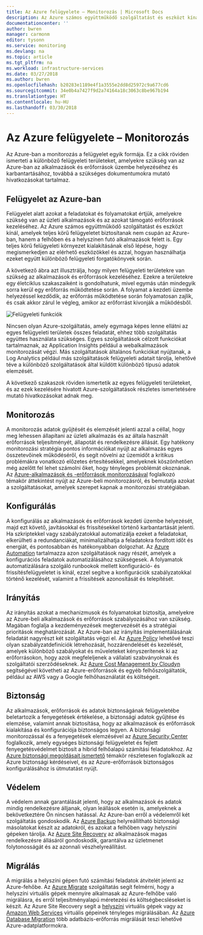 ```yaml
---
title: Az Azure felügyelete – Monitorozás | Microsoft Docs
description: Az Azure számos együttműködő szolgáltatást és eszközt kínál, amelyek teljes körű felügyeletet biztosítanak nem csupán az Azure-ban, hanem a felhőben és a helyszínen futó alkalmazások felett is.  A cikk tájékoztató leírást nyújt a különböző felügyeleti területekről, valamint olyan Azure-eszközökre mutató hivatkozásokat biztosít, amelyekkel felügyelheti felhőalapú alkalmazásait és -erőforrásait.
documentationcenter: ''
author: bwren
manager: carmonm
editor: tysonn
ms.service: monitoring
ms.devlang: na
ms.topic: article
ms.tgt_pltfrm: na
ms.workload: infrastructure-services
ms.date: 03/27/2018
ms.author: bwren
ms.openlocfilehash: b20283e1189e4f1a3555e2dd8d25972c9a677cd6
ms.sourcegitcommit: 34e0b4a7427f9d2a74164a18c3063c8be967b194
ms.translationtype: HT
ms.contentlocale: hu-HU
ms.lasthandoff: 03/30/2018
---
```

# <a name="azure-management---monitoring"></a>Az Azure felügyelete – Monitorozás

Az Azure-ban a monitorozás a felügyelet egyik formája.  Ez a cikk röviden ismerteti a különböző felügyeleti területeket, amelyekre szükség van az Azure-ban az alkalmazások és erőforrások üzembe helyezéséhez és karbantartásához, továbbá a szükséges dokumentumokra mutató hivatkozásokat tartalmaz.

## <a name="management-in-azure"></a>Felügyelet az Azure-ban

Felügyelet alatt azokat a feladatokat és folyamatokat értjük, amelyekre szükség van az üzleti alkalmazások és az azokat támogató erőforrások kezeléséhez.  Az Azure számos együttműködő szolgáltatást és eszközt kínál, amelyek teljes körű felügyeletet biztosítanak nem csupán az Azure-ban, hanem a felhőben és a helyszínen futó alkalmazások felett is.  Egy teljes körű felügyeleti környezet kialakításának első lépése, hogy megismerkedjen az elérhető eszközökkel és azzal, hogyan használhatja ezeket együtt különböző felügyeleti forgatókönyvek során.

A következő ábra azt illusztrálja, hogy milyen felügyeleti területekre van szükség az alkalmazások és erőforrások kezeléséhez.  Ezekre a területekre egy életciklus szakaszaiként is gondolhatunk, mivel egymás után mindegyik sorra kerül egy erőforrás működtetése során.  A folyamat a kezdeti üzembe helyezéssel kezdődik, az erőforrás működtetése során folyamatosan zajlik, és csak akkor zárul le végleg, amikor az erőforrást kivonják a működésből.

![Felügyeleti funkciók](media/management-overview/management-capabilities.png)


Nincsen olyan Azure-szolgáltatás, amely egymaga képes lenne ellátni az egyes felügyeleti területek összes feladatát, ehhez több szolgáltatás együttes használata szükséges.  Egyes szolgáltatások célzott funkciókat tartalmaznak, az Application Insights például a webalkalmazások monitorozását végzi.  Más szolgáltatások általános funkciókat nyújtanak, a Log Analytics például más szolgáltatások felügyeleti adatait tárolja, lehetővé téve a különböző szolgáltatások által küldött különböző típusú adatok elemzését.  

A következő szakaszok röviden ismertetik az egyes felügyeleti területeket, és az ezek kezelésére hivatott Azure-szolgáltatások részletes ismertetésére mutató hivatkozásokat adnak meg.

## <a name="monitor"></a>Monitorozás
A monitorozás adatok gyűjtését és elemzését jelenti azzal a céllal, hogy meg lehessen állapítani az üzleti alkalmazás és az általa használt erőforrások teljesítményét, állapotát és rendelkezésre állását. Egy hatékony monitorozási stratégia pontos információkat nyújt az alkalmazás egyes összetevőinek működéséről, és segít növelni az üzemidőt a kritikus problémákra vonatkozó előzetes értesítésekkel, amelyeknek köszönhetően még azelőtt fel lehet számolni őket, hogy tényleges problémát okoznának.  Az [Azure-alkalmazások és -erőforrások monitorozásával](monitoring-overview.md) foglalkozó témakör áttekintést nyújt az Azure-beli monitorozásról, és bemutatja azokat a szolgáltatásokat, amelyek szerepet kapnak a monitorozási stratégiában.


## <a name="configure"></a>Konfigurálás
A konfigurálás az alkalmazások és erőforrások kezdeti üzembe helyezését, majd ezt követő, javításokkal és frissítésekkel történő karbantartását jelenti.  Ha szkriptekkel vagy szabályzatokkal automatizálja ezeket a feladatokat, elkerülheti a redundanciákat, minimalizálhatja a feladatokra fordított időt és energiát, és pontosabban és hatékonyabban dolgozhat.  Az [Azure Automation](..\automation\automation-intro.md) tartalmazza azon szolgáltatások nagy részét, amelyek a konfigurációs feladatok automatizálásához szükségesek.  A folyamatok automatizálására szolgáló runbookok mellett konfiguráció- és frissítésfelügyeletet is kínál, ezzel segítve a konfigurációk szabályzatokkal történő kezelését, valamint a frissítések azonosítását és telepítését.

## <a name="govern"></a>Irányítás
Az irányítás azokat a mechanizmusok és folyamatokat biztosítja, amelyekre az Azure-beli alkalmazások és erőforrások szabályozásához van szükség.  Magában foglalja a kezdeményezések megtervezését és a stratégiai prioritások meghatározását.  Az Azure-ban az irányítás implementálásának feladatát nagyrészt két szolgáltatás végzi el.  Az [Azure Policy](../azure-policy/azure-policy-introduction.md) lehetővé teszi olyan szabályzatdefiníciók létrehozását, hozzárendelését és kezelését, amelyek különböző szabályokat és műveleteket kényszerítenek ki az erőforrásokon, hogy azok megfeleljenek a vállalati szabványoknak és szolgáltatói szerződéseknek. Az [Azure Cost Management by Cloudyn](../cost-management/overview.md) segítségével követheti az Azure-erőforrások és egyéb felhőszolgáltatók, például az AWS vagy a Google felhőhasználatát és költségeit.

## <a name="secure"></a>Biztonság
Az alkalmazások, erőforrások és adatok biztonságának felügyeletébe beletartozik a fenyegetések értékelése, a biztonsági adatok gyűjtése és elemzése, valamint annak biztosítása, hogy az alkalmazások és erőforrások kialakítása és konfigurációja biztonságos legyen.  A biztonsági monitorozással és a fenyegetések elemzésével az [Azure Security Center](../security-center/security-center-intro.md) foglalkozik, amely egységes biztonsági felügyeletet és fejlett fenyegetésvédelmet biztosít a hibrid felhőalapú számítási feladatokhoz.  Az [Azure biztonsági megoldásait ismertető](../security/azure-security.md) témakör részletesen foglalkozik az Azure biztonsági kérdéseivel, és az Azure-erőforrások biztonságos konfigurálásához is útmutatást nyújt.


## <a name="protect"></a>Védelem
A védelem annak garantálását jelenti, hogy az alkalmazások és adatok mindig rendelkezésre álljanak, olyan leállások esetén is, amelyeknek a bekövetkeztére Ön nincsen hatással.  Az Azure-ban erről a védelemről két szolgáltatás gondoskodik.  Az [Azure Backup](../backup/backup-introduction-to-azure-backup.md) helyreállítható biztonsági másolatokat készít az adatokról, és azokat a felhőben vagy helyszíni gépeken tárolja.    Az [Azure Site Recovery](../site-recovery/site-recovery-overview.md) az alkalmazások magas rendelkezésre állásáról gondoskodik, garantálva az üzletmenet folytonosságát és az azonnali vészhelyreállítást.

## <a name="migrate"></a>Migrálás 
A migrálás a helyszíni gépen futó számítási feladatok átvitelét jelenti az Azure-fehőbe.  Az [Azure Migrate](../migrate/migrate-overview.md) szolgáltatás segít felmérni, hogy a helyszíni virtuális gépek mennyire alkalmasak az Azure-felhőbe való migrálásra, és erről teljesítményalapú méretezési és költségbecsléseket is készít.  Az Azure Site Recovery segít a [helyszíni](../site-recovery/migrate-tutorial-on-premises-azure.md) virtuális gépek vagy az [Amazon Web Services](../site-recovery/migrate-tutorial-aws-azure.md) virtuális gépeinek tényleges migrálásában.  Az [Azure Database Migration](../dms/dms-overview.md) több adatbázis-erőforrás migrálását teszi lehetővé Azure-adatplatformokra.